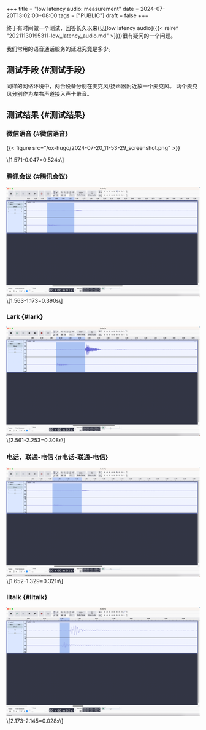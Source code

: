 +++
title = "low latency audio: measurement"
date = 2024-07-20T13:02:00+08:00
tags = ["PUBLIC"]
draft = false
+++

终于有时间做一个测试，回答长久以来(见[low latency audio]({{< relref "20211130195311-low_latency_audio.md" >}}))很有疑问的一个问题。

我们常用的语音通话服务的延迟究竟是多少。

<!--more-->


## 测试手段 {#测试手段}

同样的网络环境中，两台设备分别在麦克风/扬声器附近放一个麦克风。
两个麦克风分别作为左右声道接入声卡录音。


## 测试结果 {#测试结果}


### 微信语音 {#微信语音}

{{< figure src="/ox-hugo/2024-07-20_11-53-29_screenshot.png" >}}

\\[1.571-0.047=0.524s\\]


### 腾讯会议 {#腾讯会议}

![](/ox-hugo/2024-07-20_11-55-01_screenshot.png)
\\[1.563-1.173=0.390s\\]


### Lark {#lark}

![](/ox-hugo/2024-07-20_13-18-02_screenshot.png)
\\[2.561-2.253=0.308s\\]


### 电话，联通-电信 {#电话-联通-电信}

![](/ox-hugo/2024-07-20_11-55-45_screenshot.png)
\\[1.652-1.329=0.321s\\]


### lltalk {#lltalk}

![](/ox-hugo/2024-07-20_11-56-44_screenshot.png)
\\[2.173-2.145=0.028s\\]
